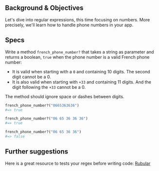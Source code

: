 ## Background & Objectives

Let's dive into regular expressions, this time focusing on numbers.
More precisely, we'll learn how to handle phone numbers in your app.

## Specs

Write a method `french_phone_number?` that takes a string as parameter and returns a boolean,
`true` when the phone number is a valid French phone number:

- It is valid when starting with a `0` and containing 10 digits. The second digit cannot be a 0.
- It is also valid when starting with `+33` and containing 11 digits. And the digit following the `+33` cannot be a 0.

The method should ignore space or dashes between digits.

```ruby
french_phone_number?("0665363636")
#=> true

french_phone_number?("06 65 36 36 36")
#=> true

french_phone_number?("06 65 36 36")
#=> false
```

## Further suggestions

Here is a great resource to tests your regex before writing code:
[Rubular](http://rubular.com/)
